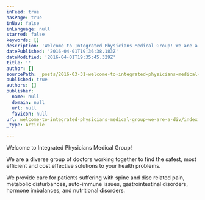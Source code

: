 ```yaml
---
inFeed: true
hasPage: true
inNav: false
inLanguage: null
starred: false
keywords: []
description: 'Welcome to Integrated Physicians Medical Group! We are a diverse group of doctors working together to find the safest, most effective, and most cost effective solutions to your health problems'
datePublished: '2016-04-01T19:36:38.183Z'
dateModified: '2016-04-01T19:35:45.329Z'
title: ''
author: []
sourcePath: _posts/2016-03-31-welcome-to-integrated-physicians-medical-group-we-are-a-div.md
published: true
authors: []
publisher:
  name: null
  domain: null
  url: null
  favicon: null
url: welcome-to-integrated-physicians-medical-group-we-are-a-div/index.html
_type: Article

---
```

Welcome to Integrated Physicians Medical Group! 

We are a diverse group of doctors working together to find the safest, most efficient and cost effective solutions to your health problems.

We provide care for patients suffering with spine and disc related pain, metabolic disturbances, auto-immune issues, gastrointestinal  disorders, hormone imbalances, and nutritional disorders.